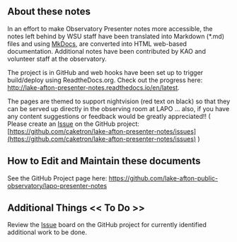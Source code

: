 
## About these notes

In an effort to make Observatory Presenter notes more accessible, the notes left behind by WSU staff have been translated into Markdown (*.md) files and using [MkDocs](https://www.mkdocs.org/), are converted into HTML web-based documentation. Additional notes have been contributed by KAO and volunteer staff at the observatory.

The project is in GitHub and web hooks have been set up to trigger build/deploy using ReadtheDocs.org. Check out the progress here:  <http://lake-afton-presenter-notes.readthedocs.io/en/latest>.  

The pages are themed to support nightvision (red text on black) so that they can be served up directly in the observing room at LAPO ... also, if you have any content suggestions or feedback would be greatly appreciated!! ( Please create an [Issue](https://github.com/caketron/lake-afton-presenter-notes/issues) on the GitHub project: [https://github.com/caketron/lake-afton-presenter-notes/issues](https://github.com/caketron/lake-afton-presenter-notes/issues) )

## How to Edit and Maintain these documents

See the GitHub Project page here: <https://github.com/lake-afton-public-observatory/lapo-presenter-notes>

## Additional Things **<< To Do >>**

Review the [Issue](https://github.com/lake-afton-public-observatory/lapo-presenter-notes/issues) board on the GitHub project for currently identified additional work to be done.
